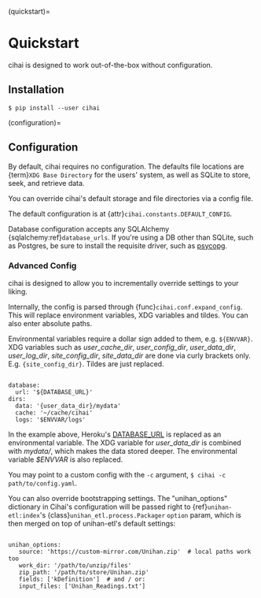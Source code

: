 (quickstart)=

# Quickstart

cihai is designed to work out-of-the-box without configuration.

## Installation

```console
$ pip install --user cihai
```

(configuration)=

## Configuration

By default, cihai requires no configuration. The defaults file locations are
{term}`XDG Base Directory` for the users' system, as well as SQLite to store, seek, and retrieve
data.

You can override cihai's default storage and file directories via a config file.

The default configuration is at {attr}`cihai.constants.DEFAULT_CONFIG`.

Database configuration accepts any SQLAlchemy {sqlalchemy:ref}`database_urls`. If you're using a DB
other than SQLite, such as Postgres, be sure to install the requisite driver, such as
[psycopg][psycopg].

[xdg directories]: https://specifications.freedesktop.org/basedir-spec/basedir-spec-0.6.html

### Advanced Config

cihai is designed to allow you to incrementally override settings to your liking.

Internally, the config is parsed through {func}`cihai.conf.expand_config`. This will replace
environment variables, XDG variables and tildes. You can also enter absolute paths.

Environmental variables require a dollar sign added to them, e.g. `${ENVVAR}`. XDG variables such as
_user_cache_dir_, _user_config_dir_, _user_data_dir_, _user_log_dir_, _site_config_dir_,
_site_data_dir_ are done via curly brackets only. E.g. `{site_config_dir}`. Tildes are just
replaced.

```{code-block} yaml

database:
  url: '${DATABASE_URL}'
dirs:
  data: '{user_data_dir}/mydata'
  cache: '~/cache/cihai'
  logs: '$ENVVAR/logs'

```

In the example above, Heroku's
[DATABASE_URL](https://devcenter.heroku.com/articles/heroku-postgresql#establish-primary-db) is
replaced as an environmental variable. The XDG variable for _user_data_dir_ is combined with
_mydata/_, which makes the data stored deeper. The environmental variable _$ENVVAR_ is also
replaced.

You may point to a custom config with the `-c` argument, `$ cihai -c path/to/config.yaml`.

You can also override bootstrapping settings. The "unihan_options" dictionary in Cihai's
configuration will be passed right to {ref}`unihan-etl:index`'s {class}`unihan_etl.process.Packager`
`option` param, which is then merged on top of unihan-etl's default settings:

```{code-block} yaml

unihan_options:
   source: 'https://custom-mirror.com/Unihan.zip'  # local paths work too
   work_dir: '/path/to/unzip/files'
   zip_path: '/path/to/store/Unihan.zip'
   fields: ['kDefinition']  # and / or:
   input_files: ['Unihan_Readings.txt']

```

[psycopg]: http://initd.org/psycopg/

